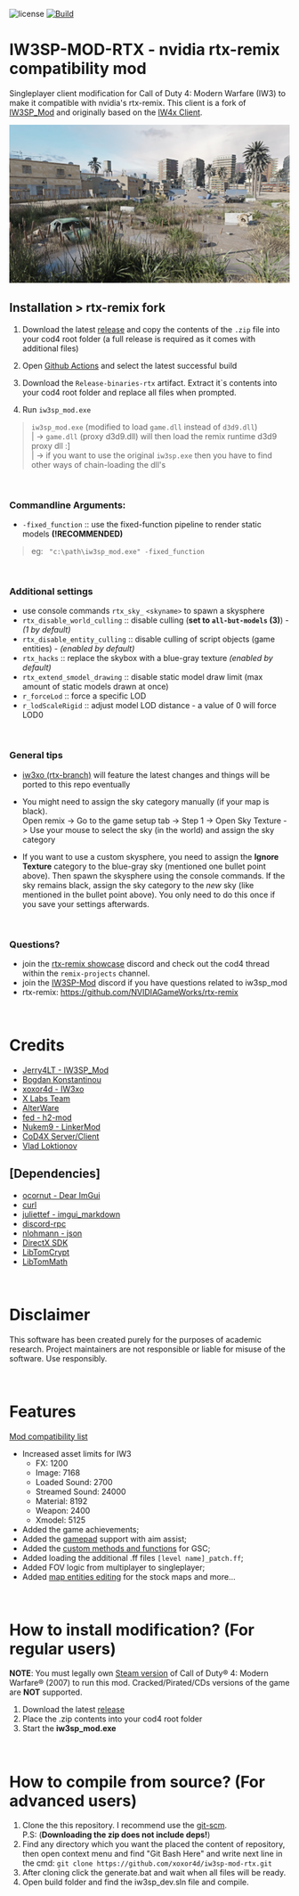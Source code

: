 ![license](https://img.shields.io/github/license/JerryALT/iw3sp_mod.svg)
[![Build](https://github.com/xoxor4d/iw3sp-mod-rtx/workflows/Build/badge.svg)](https://github.com/xoxor4d/iw3sp-mod-rtx/actions)

# IW3SP-MOD-RTX - nvidia rtx-remix compatibility mod

Singleplayer client modification for Call of Duty 4: Modern Warfare (IW3) to make it compatible with nvidia's rtx-remix. This client is a fork of [IW3SP_Mod](https://github.com/JerryALT/iw3sp_mod) and originally based on the [IW4x Client](https://github.com/iw4x/iw4x-client).  

<p align="center">
  <img src="assets/github/banner-rtx.png?raw=true"/>
</p>

## Installation > rtx-remix fork 

1. Download the latest [release](https://github.com/xoxor4d/iw3sp-mod-rtx/tags) and copy the contents of the `.zip` file into your cod4 root folder (a full release is required as it comes with additional files)

2. Open [Github Actions](https://github.com/xoxor4d/iw3sp-mod-rtx/actions) and select the latest successful build 

3. Download the `Release-binaries-rtx` artifact. Extract it`s contents into your cod4 root folder and replace all files when prompted. 

4. Run `iw3sp_mod.exe`
> `iw3sp_mod.exe` (modified to load `game.dll` instead of `d3d9.dll`)  
> | -> `game.dll` (proxy d3d9.dll) will then load the remix runtime d3d9 proxy dll :]  
> | -> if you want to use the original `iw3sp.exe` then you have to find other ways of chain-loading the dll's 

<br>

### Commandline Arguments:  
  - `-fixed_function` :: use the fixed-function pipeline to render static models __(!RECOMMENDED)__
  
> eg: &ensp;`"c:\path\iw3sp_mod.exe" -fixed_function` 

<br>

### Additional settings
- use console commands `rtx_sky_` `<skyname>` to spawn a skysphere
- `rtx_disable_world_culling` :: disable culling (__set to `all-but-models` (3)__) - _(1 by default)_
- `rtx_disable_entity_culling` :: disable culling of script objects (game entities) - _(enabled by default)_
- `rtx_hacks` :: replace the skybox with a blue-gray texture _(enabled by default)_
- `rtx_extend_smodel_drawing` :: disable static model draw limit (max amount of static models drawn at once)
- `r_forceLod` :: force a specific LOD
- `r_lodScaleRigid` :: adjust model LOD distance - a value of 0 will force LOD0

<br>

### General tips

- [iw3xo (rtx-branch)](https://github.com/xoxor4d/iw3xo-dev/tree/rtx) will feature the latest changes and things will be ported to this repo eventually

- You might need to assign the sky category manually (if your map is black).   
Open remix -> Go to the game setup tab -> Step 1 -> Open Sky Texture -> Use your mouse to select the sky (in the world) and assign the sky category

- If you want to use a custom skysphere, you need to assign the __Ignore Texture__ category to the blue-gray sky (mentioned one bullet point above). Then spawn the skysphere using the console commands. If the sky remains black, assign the sky category to the _new_ sky (like mentioned in the bullet point above). You only need to do this once if you save your settings afterwards.

<br>

### Questions? 
- join the [rtx-remix showcase](https://discord.gg/j6sh7JD3v9) discord and check out the cod4 thread within the `remix-projects` channel.
- join the [IW3SP-Mod](https://discord.gg/YzNZSEMAnf) discord if you have questions related to iw3sp_mod
- rtx-remix: https://github.com/NVIDIAGameWorks/rtx-remix  

<br>

# Credits
- [Jerry4LT - IW3SP_Mod](https://github.com/JerryALT/iw3sp_mod)
- [Bogdan Konstantinou](https://www.youtube.com/@BogdanKonstantinou)
- [xoxor4d - IW3xo](https://github.com/xoxor4d/iw3xo-dev)
- [X Labs Team](https://github.com/XLabsProject)
- [AlterWare](https://github.com/alterware)
- [fed - h2-mod](https://github.com/fedddddd/h2-mod)
- [Nukem9 - LinkerMod](https://github.com/Nukem9/LinkerMod)
- [CoD4X Server/Client](https://github.com/callofduty4x)
- [Vlad Loktionov](https://www.youtube.com/@ruvlad)

## [Dependencies]
- [ocornut - Dear ImGui](https://github.com/ocornut/imgui)
- [curl](https://github.com/curl/curl)
- [juliettef - imgui_markdown](https://github.com/juliettef/imgui_markdown)
- [discord-rpc](https://github.com/discord/discord-rpc)
- [nlohmann - json](https://github.com/nlohmann/json)
- [DirectX SDK](https://github.com/devKlausS/dxsdk)
- [LibTomCrypt](https://github.com/libtom/libtomcrypt)
- [LibTomMath](https://github.com/libtom/libtommath)

<br>

# Disclaimer
This software has been created purely for the purposes of academic research. Project maintainers are not responsible or liable for misuse of the software. Use responsibly.

<br>

# Features
[Mod compatibility list](https://github.com/JerryALT/iw3sp_mod/wiki/Mod-compatibility-list)

- Increased asset limits for IW3
  - FX: 1200
  - Image: 7168
  - Loaded Sound: 2700
  - Streamed Sound: 24000
  - Material: 8192
  - Weapon: 2400
  - Xmodel: 5125
- Added the game achievements;
- Added the [gamepad](https://github.com/JerryALT/iw3sp_mod/wiki/All-about-gamepad) support with aim assist;
- Added the [custom methods and functions](https://github.com/JerryALT/iw3sp_mod/wiki/GSC-Functions) for GSC;
- Added loading the additional .ff files `[level name]_patch.ff`;
- Added FOV logic from multiplayer to singleplayer;
- Added [map entities editing](https://github.com/JerryALT/iw3sp_mod/wiki/Changing-the-map-entities) for the stock maps and more...

<br>

# How to install modification? (For regular users)
**NOTE**: You must legally own [Steam version](https://store.steampowered.com/app/7940/Call_of_Duty_4_Modern_Warfare_2007/) of Call of Duty® 4: Modern Warfare® (2007) to run this mod. Cracked/Pirated/CDs versions of the game are **NOT** supported.
1. Download the latest [release](https://github.com/xoxor4d/iw3sp-mod-rtx/releases/latest)
2. Place the .zip contents into your cod4 root folder
3. Start the **iw3sp_mod.exe**

<br>

# How to compile from source? (For advanced users)
1. Clone the this repository. I recommend use the [git-scm](https://git-scm.com/downloads).
</br>P.S: (**Downloading the zip does not include deps!**)</br>
2. Find any directory which you want the placed the content of repository, then open context menu and find "Git Bash Here" and write next line in the cmd: `git clone https://github.com/xoxor4d/iw3sp-mod-rtx.git`
3. After cloning click the generate.bat and wait when all files will be ready.
4. Open build folder and find the iw3sp_dev.sln file and compile.
